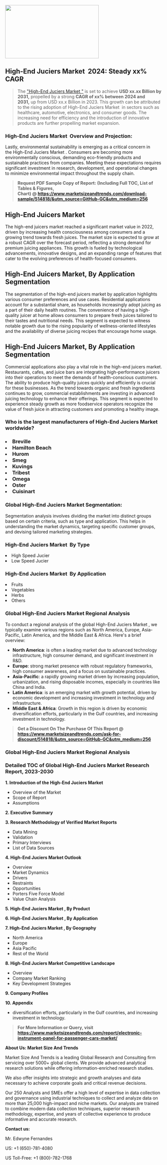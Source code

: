 <p><img class="alignnone size-medium wp-image-20088" src="https://ffe5etoiles.com/wp-content/uploads/2024/12/MST1-300x171.png" alt="" width="300" height="171" /></p><h2 id="ember46" class="ember-view reader-text-block__heading-2">High-End Juciers Market &nbsp;2024: Steady&nbsp;xx% CAGR</h2><blockquote id="ember47" class="ember-view reader-text-block__blockquote">The&nbsp;<a class="app-aware-link " href="https://www.marketsizeandtrends.com/download-sample/514818/&utm_source=GitHub-GC&utm_medium=256" target="_blank" data-test-app-aware-link="">"High-End Juciers Market "</a>&nbsp;is set to achieve&nbsp;<strong>USD&nbsp;xx.xx&nbsp;Billion by 2031,</strong>&nbsp;propelled by a strong&nbsp;<strong>CAGR of&nbsp;xx% between 2024 and 2031,</strong>&nbsp;up from USD xx.x Billion in 2023. This growth can be attributed to the rising adoption of&nbsp;High-End Juciers Market &nbsp;in sectors such as healthcare, automotive, electronics, and consumer goods. The increasing need for efficiency and the introduction of innovative products are further propelling market expansion.</blockquote><h3 id="ember48" class="ember-view reader-text-block__heading-3">High-End Juciers Market &nbsp;Overview and Projection:</h3><p id="ember49" class="ember-view reader-text-block__paragraph">Lastly, environmental sustainability is emerging as a critical concern in the&nbsp;High-End Juciers Market . Consumers are becoming more environmentally conscious, demanding eco-friendly products and sustainable practices from companies. Meeting these expectations requires significant investment in research, development, and operational changes to minimize environmental impact throughout the supply chain.</p><blockquote id="ember50" class="ember-view reader-text-block__blockquote"><strong>Request PDF Sample Copy of Report: (Including Full TOC, List of Tables &amp; Figures, Chart)&nbsp;@&nbsp;<strong><a href="https://www.marketsizeandtrends.com/download-sample/514818/&utm_source=GitHub-GC&utm_medium=256" target="_blank">https://www.marketsizeandtrends.com/download-sample/514818/&utm_source=GitHub-GC&utm_medium=256</a></strong></strong></blockquote><h3 class=""> <h2>High-End Juicers Market</h2><p>The high-end juicers market reached a significant market value in 2022, driven by increasing health consciousness among consumers and a growing trend towards fresh juices. The market size is expected to grow at a robust CAGR over the forecast period, reflecting a strong demand for premium juicing appliances. This growth is fueled by technological advancements, innovative designs, and an expanding range of features that cater to the evolving preferences of health-focused consumers.</p><h2>High-End Juicers Market, By Application Segmentation</h2><p>The segmentation of the high-end juicers market by application highlights various consumer preferences and use cases. Residential applications account for a substantial share, as households increasingly adopt juicing as a part of their daily health routines. The convenience of having a high-quality juicer at home allows consumers to prepare fresh juices tailored to their tastes and nutritional needs. This segment is expected to witness notable growth due to the rising popularity of wellness-oriented lifestyles and the availability of diverse juicing recipes that encourage home usage.</p><h2>High-End Juicers Market, By Application Segmentation</h2><p>Commercial applications also play a vital role in the high-end juicers market. Restaurants, cafes, and juice bars are integrating high-performance juicers into their operations to meet the demands of health-conscious customers. The ability to produce high-quality juices quickly and efficiently is crucial for these businesses. As the trend towards organic and fresh ingredients continues to grow, commercial establishments are investing in advanced juicing technology to enhance their offerings. This segment is expected to experience steady growth as more foodservice operators recognize the value of fresh juice in attracting customers and promoting a healthy image.</p></h3><h3 id="" class="">Who is the largest manufacturers of&nbsp;High-End Juciers Market worldwide?</h3><h3 class=""></Li><Li>Breville</Li><Li> Hamilton Beach</Li><Li> Hurom</Li><Li> Smeg</Li><Li> Kuvings</Li><Li> Tribest</Li><Li> Omega</Li><Li> Oster</Li><Li> Cuisinart</h3><h3 id="ember53" class="ember-view reader-text-block__heading-3">Global&nbsp;High-End Juciers Market Segmentation:</h3><p id="ember54" class="ember-view reader-text-block__paragraph">Segmentation analysis involves dividing the market into distinct groups based on certain criteria, such as type and application. This helps in understanding the market dynamics, targeting specific customer groups, and devising tailored marketing strategies.</p><h3 id="" class="">High-End Juciers Market &nbsp;By Type</h3><p></Li><Li>High Speed Jucier</Li><Li> Low Speed Jucier</p><h3 id="" class="">High-End Juciers Market &nbsp;By Application</h3><p class=""></Li><Li>Fruits</Li><Li> Vegetables</Li><Li> Herbs</Li><Li> Others</p><h3 id="ember62" class="ember-view reader-text-block__heading-3">Global High-End Juciers Market Regional Analysis</h3><p id="ember63" class="ember-view reader-text-block__paragraph">To conduct a regional analysis of the global High-End Juciers Market , we typically examine various regions such as North America, Europe, Asia-Pacific, Latin America, and the Middle East &amp; Africa. Here's a brief overview:</p><ul><li><strong>North America</strong>: is often a leading market due to advanced technology infrastructure, high consumer demand, and significant investment in R&amp;D.</li><li><strong>Europe</strong>: strong market presence with robust regulatory frameworks, high consumer awareness, and a focus on sustainable practices.</li><li><strong>Asia-Pacific</strong>: a rapidly growing market driven by increasing population, urbanization, and rising disposable incomes, especially in countries like China and India.</li><li><strong>Latin America</strong>: is an emerging market with growth potential, driven by economic development and increasing investment in technology and infrastructure.</li><li><strong>Middle East &amp; Africa</strong>: Growth in this region is driven by economic diversification efforts, particularly in the Gulf countries, and increasing investment in technology.</li></ul><blockquote id="ember61" class="ember-view reader-text-block__blockquote"><strong>Get a Discount On The Purchase Of This Report @ <strong><a href="https://html-cleaner.com/" target="">https://www.marketsizeandtrends.com/ask-for-discount/514818/&utm_source=GitHub-GC&utm_medium=256</a></strong></strong></blockquote><h3 id="ember62" class="ember-view reader-text-block__heading-3">Global High-End Juciers Market Regional Analysis</h3><h3 id="" class="">Detailed TOC of Global High-End Juciers Market Research Report, 2023-2030</h3><p id="" class=""><strong>1. Introduction of the High-End Juciers Market </strong></p><ul><li>Overview of the Market</li><li>Scope of Report</li><li>Assumptions</li></ul><p id="" class=""><strong>2. Executive Summary</strong></p><p id="" class=""><strong>3. Research Methodology of Verified Market Reports</strong></p><ul><li>Data Mining</li><li>Validation</li><li>Primary Interviews</li><li>List of Data Sources</li></ul><p id="" class=""><strong>4. High-End Juciers Market Outlook</strong></p><ul><li>Overview</li><li>Market Dynamics</li><li>Drivers</li><li>Restraints</li><li>Opportunities</li><li>Porters Five Force Model</li><li>Value Chain Analysis</li></ul><p id="" class=""><strong>5. High-End Juciers Market , By Product</strong></p><p id="" class=""><strong>6. High-End Juciers Market , By Application</strong></p><p id="" class=""><strong>7. High-End Juciers Market , By Geography</strong></p><ul><li>North America</li><li>Europe</li><li>Asia Pacific</li><li>Rest of the World</li></ul><p id="" class=""><strong>8. High-End Juciers Market Competitive Landscape</strong></p><ul><li>Overview</li><li>Company Market Ranking</li><li>Key Development Strategies</li></ul><p id="" class=""><strong>9. Company Profiles</strong></p><p id="" class=""><strong>10. Appendix</strong></p><ul><li>diversification efforts, particularly in the Gulf countries, and increasing investment in technology.</li></ul><blockquote id="ember65" class="ember-view reader-text-block__blockquote"><strong>For More Information or Query, visit <strong><strong><a href="https://html-cleaner.com/" target="">https://www.marketsizeandtrends.com/report/electronic-instrument-panel-for-passenger-cars-market/</a></strong></strong></strong></blockquote><p id="" class=""><strong>About Us: Market Size And Trends</strong></p><p id="" class="">Market Size And Trends is a leading Global Research and Consulting firm servicing over 5000+ global clients. We provide advanced analytical research solutions while offering information-enriched research studies.</p><p id="" class="">We also offer insights into strategic and growth analyses and data necessary to achieve corporate goals and critical revenue decisions.</p><p id="" class="">Our 250 Analysts and SMEs offer a high level of expertise in data collection and governance using industrial techniques to collect and analyze data on more than 25,000 high-impact and niche markets. Our analysts are trained to combine modern data collection techniques, superior research methodology, expertise, and years of collective experience to produce informative and accurate research.</p><p id="" class=""><strong>Contact us:</strong></p><p id="" class="">Mr. Edwyne Fernandes</p><p id="" class="">US: +1 (650)-781-4080</p><p id="" class="">US Toll-Free: +1 (800)-782-1768</p>
